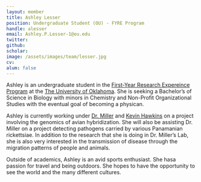 ```yaml
---
layout: member
title: Ashley Lesser
position: Undergraduate Student (OU) - FYRE Program
handle: alesser
email: Ashley.P.Lesser-1@ou.edu
twitter:
github: 
scholar: 
image: /assets/images/team/lesser.jpg
cv: 
alum: false
---
```


Ashley is an undergraduate student in the [First-Year Research Expereince Program](http://fyre.oucreate.com/Home/) at the [The University of Oklahoma](http://www.ou.edu/). She is seeking a Bachelor’s of Science in Biology with minors in Chemistry and Non-Profit Organizational Studies with the eventual goal of becoming a physican. 

Ashley is currently working under [Dr. Miller](http://mj-miller.net/team/matthew-miller) and [Kevin Hawkins](http://kkhawkins.github.io/) on a project involving the genomics of avian hybridization. She will also be assisting Dr. Miller on a project detecting pathogens carried by various Panamanian rickettsiae.  In addition to the research that she is doing in Dr. Miller’s Lab, she is also very interested in the transmission of disease through the migration patterns of people and animals. 

Outside of academics, Ashley is an avid sports enthusiast. She hasa passion for travel and being outdoors. She hopes to have the opportunity to see the world and the many different cultures.


